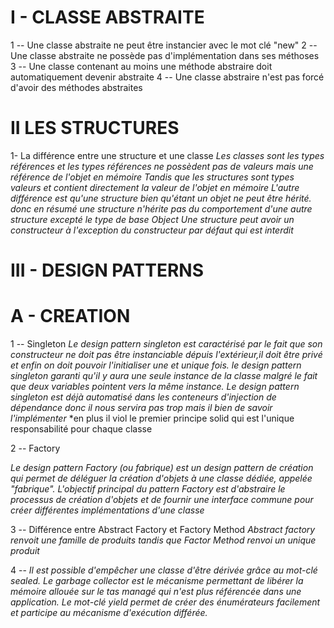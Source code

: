 ﻿# I - CLASSE ABSTRAITE

1 -- Une classe abstraite ne peut être instancier avec le mot clé "new"
2 -- Une classe abstraite ne possède pas d'implémentation dans ses méthoses
3 -- Une classe contenant au moins une méthode abstraire doit automatiquement devenir abstraite
4 -- Une classe abstraire n'est pas forcé d'avoir des méthodes abstraites

# II LES STRUCTURES

1- La différence entre une structure et une classe
*Les classes sont les types références et les types références ne possèdent pas de valeurs mais une référence de l'objet en mémoire*
*Tandis que les structures sont types valeurs et contient directement la valeur de l'objet en mémoire*
*L'autre différence est qu'une structure bien qu'étant un objet ne peut être hérité. donc en résumé une structure n'hérite pas du comportement d'une autre structure excepté le type de base Object*
*Une structure peut avoir un constructeur à l'exception du constructeur par défaut qui est interdit*



# III - DESIGN PATTERNS

# A - CREATION

1 -- Singleton
*Le design pattern singleton est caractérisé par le fait que son constructeur ne doit pas être instanciable dépuis l'extérieur,il doit être privé et enfin on doit pouvoir l'initialiser une et unique fois.*
*le design pattern singleton garanti qu'il y aura une seule instance de la classe malgré le fait que deux variables pointent vers la même instance.*
*Le design pattern singleton est déjà automatisé dans les conteneurs d'injection de dépendance donc il nous servira pas trop mais il bien de savoir l'implémenter*
*en plus il viol le premier principe solid qui est l'unique responsabilité pour chaque classe

2 -- Factory

*Le design pattern Factory (ou fabrique) est un design pattern de création qui permet de déléguer la création d'objets à une classe dédiée, appelée "fabrique".*
*L'objectif principal du pattern Factory est d'abstraire le processus de création d'objets et de fournir une interface commune pour créer différentes implémentations d'une classe*


3 -- Différence entre Abstract Factory et Factory Method
*Abstract factory renvoit une famille de produits tandis que Factor Method renvoi un unique produit*


4 -- 
*Il est possible d'empêcher une classe d'être dérivée grâce au mot-clé sealed.*
*Le garbage collector est le mécanisme permettant de libérer la mémoire allouée sur le tas managé qui n'est plus référencée dans une application.*
*Le mot-clé yield permet de créer des énumérateurs facilement et participe au mécanisme d'exécution différée.*